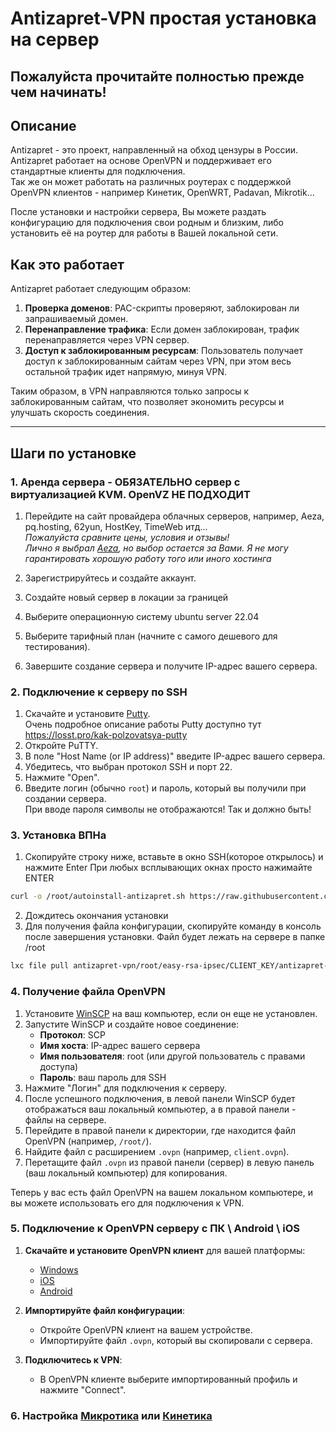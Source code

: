 # Antizapret-VPN простая установка на сервер

## Пожалуйста прочитайте полностью прежде чем начинать!

## Описание

Antizapret - это проект, направленный на обход цензуры в России. Antizapret работает на основе OpenVPN и поддерживает его стандартные клиенты для подключения.  
Так же он может работать на различных роутерах с поддержкой OpenVPN клиентов - например Кинетик, OpenWRT, Padavan, Mikrotik...  

После установки и настройки сервера, Вы можете раздать конфигурацию для подключения свои родным и близким, либо установить её на роутер для работы в Вашей локальной сети.

## Как это работает

Antizapret работает следующим образом:
1. **Проверка доменов**: PAC-скрипты проверяют, заблокирован ли запрашиваемый домен.
2. **Перенаправление трафика**: Если домен заблокирован, трафик перенаправляется через VPN сервер.
3. **Доступ к заблокированным ресурсам**: Пользователь получает доступ к заблокированным сайтам через VPN, при этом весь остальной трафик идет напрямую, минуя VPN.

Таким образом, в VPN направляются только запросы к заблокированным сайтам, что позволяет экономить ресурсы и улучшать скорость соединения.

---
## Шаги по установке

### 1. Аренда сервера - ОБЯЗАТЕЛЬНО сервер с виртуализацией KVM. OpenVZ НЕ ПОДХОДИТ
1. Перейдите на сайт провайдера облачных серверов, например, Aeza, pq.hosting, 62yun, HostKey, TimeWeb итд...  
<i>Пожалуйста сравните цены, условия и отзывы!</i>  
<i>Лично я выбрал [Aeza](https://aeza.net/ru?ref=368346), но выбор остается за Вами. Я не могу гарантировать хорошую работу того или иного хостинга</i>

2. Зарегистрируйтесь и создайте аккаунт.
3. Создайте новый сервер в локации за границей
4. Выберите операционную систему ubuntu server 22.04
5. Выберите тарифный план (начните с самого дешевого для тестирования).
6. Завершите создание сервера и получите IP-адрес вашего сервера.

### 2. Подключение к серверу по SSH
1. Скачайте и установите [Putty](https://www.chiark.greenend.org.uk/~sgtatham/putty/latest.html).  
Очень подробное описание работы Putty доступно тут https://losst.pro/kak-polzovatsya-putty
2. Откройте PuTTY.
3. В поле "Host Name (or IP address)" введите IP-адрес вашего сервера.
4. Убедитесь, что выбран протокол SSH и порт 22.
5. Нажмите "Open".
6. Введите логин (обычно `root`) и пароль, который вы получили при создании сервера.  
При вводе пароля символы не отображаются! Так и должно быть!

### 3. Установка ВПНа
1. Скопируйте строку ниже, вставьте в окно SSH(которое открылось) и нажмите Enter
При любых всплывающих окнах просто нажимайте ENTER
```sh
curl -o /root/autoinstall-antizapret.sh https://raw.githubusercontent.com/drno88/antizapret-autodeploy/main/autoinstall-antizapret.sh && bash autoinstall-antizapret.sh
```
2. Дождитесь окончания установки
3. Для получения файла конфигурации, скопируйте команду в консоль после завершения установки. Файл будет лежать на сервере в папке /root
```sh
lxc file pull antizapret-vpn/root/easy-rsa-ipsec/CLIENT_KEY/antizapret-client-tcp.ovpn client-tcp.ovpn
```

### 4. Получение файла OpenVPN

1. Установите [WinSCP](https://winscp.net/eng/download.php) на ваш компьютер, если он еще не установлен.
2. Запустите WinSCP и создайте новое соединение:
   - **Протокол**: SCP
   - **Имя хоста**: IP-адрес вашего сервера
   - **Имя пользователя**: root (или другой пользователь с правами доступа)
   - **Пароль**: ваш пароль для SSH
3. Нажмите "Логин" для подключения к серверу.
4. После успешного подключения, в левой панели WinSCP будет отображаться ваш локальный компьютер, а в правой панели - файлы на сервере.
5. Перейдите в правой панели к директории, где находится файл OpenVPN (например, `/root/`).
6. Найдите файл с расширением `.ovpn` (например, `client.ovpn`).
7. Перетащите файл `.ovpn` из правой панели (сервер) в левую панель (ваш локальный компьютер) для копирования.

Теперь у вас есть файл OpenVPN на вашем локальном компьютере, и вы можете использовать его для подключения к VPN.

### 5. Подключение к OpenVPN серверу с ПК \ Android \ iOS

1. **Скачайте и установите OpenVPN клиент** для вашей платформы:
   - [Windows](https://openvpn.net/client/client-connect-vpn-for-windows/) 
   - [iOS](https://apps.apple.com/us/app/openvpn-connect-openvpn-app/id590379981)
   - [Android](https://play.google.com/store/apps/details?id=net.openvpn.openvpn&hl=en_US)

2. **Импортируйте файл конфигурации**:
   - Откройте OpenVPN клиент на вашем устройстве.
   - Импортируйте файл `.ovpn`, который вы скопировали с сервера.

3. **Подключитесь к VPN**:
   - В OpenVPN клиенте выберите импортированный профиль и нажмите "Connect".

### 6. Настройка [Микротика](https://winscp.net/eng/download.php) или [Кинетика](https://github.com/drno88/antizapret-autodeploy/blob/main/readme-keenetic.md)
